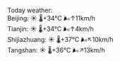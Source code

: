 Today weather:  
Beijing: ☀️   🌡️+34°C 🌬️↑11km/h  
Tianjin: ☀️   🌡️+34°C 🌬️↑4km/h  
Shijiazhuang: ☀️   🌡️+37°C 🌬️↖10km/h  
Tangshan: ☀️   🌡️+36°C 🌬️↗13km/h  
